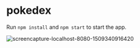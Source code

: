 # pokedex

Run `npm install` and `npm start` to start the app.

![screencapture-localhost-8080-1509340916420](https://user-images.githubusercontent.com/17508245/32155931-bc743c86-bcf7-11e7-9b81-189046753ba9.png)